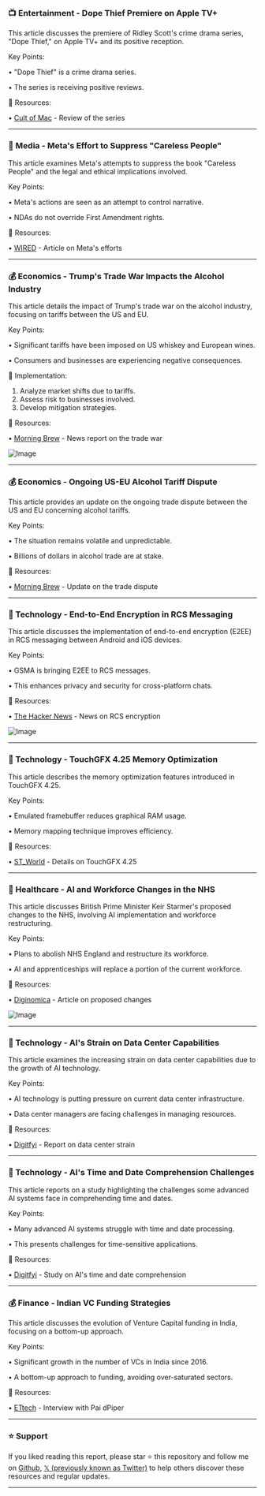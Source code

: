 ### 📺 Entertainment - Dope Thief Premiere on Apple TV+

This article discusses the premiere of Ridley Scott's crime drama series, "Dope Thief," on Apple TV+ and its positive reception.

Key Points:

• "Dope Thief" is a crime drama series.

• The series is receiving positive reviews.


🔗 Resources:

• [Cult of Mac](https://x.com/cultofmac/status/1900618682197250067) - Review of the series


---
### 🤖  Media - Meta's Effort to Suppress "Careless People"

This article examines Meta's attempts to suppress the book "Careless People" and the legal and ethical implications involved.

Key Points:

• Meta's actions are seen as an attempt to control narrative.

•  NDAs do not override First Amendment rights.


🔗 Resources:

• [WIRED](https://x.com/WIRED/status/1900573781996802517) - Article on Meta's efforts


---
### 💰 Economics - Trump's Trade War Impacts the Alcohol Industry

This article details the impact of Trump's trade war on the alcohol industry, focusing on tariffs between the US and EU.

Key Points:

•  Significant tariffs have been imposed on US whiskey and European wines.

• Consumers and businesses are experiencing negative consequences.


🚀 Implementation:

1. Analyze market shifts due to tariffs.
2. Assess risk to businesses involved.
3. Develop mitigation strategies.


🔗 Resources:

• [Morning Brew](https://x.com/MorningBrew/status/1900573740611559897) - News report on the trade war

![Image](https://pbs.twimg.com/media/GmAwTbhWgAA2JOL?format=png&name=small)


---
### 💰 Economics - Ongoing US-EU Alcohol Tariff Dispute

This article provides an update on the ongoing trade dispute between the US and EU concerning alcohol tariffs.

Key Points:

• The situation remains volatile and unpredictable.

• Billions of dollars in alcohol trade are at stake.


🔗 Resources:

• [Morning Brew](https://x.com/MorningBrew/status/1900573760056385667) - Update on the trade dispute


---
### 🤖 Technology - End-to-End Encryption in RCS Messaging

This article discusses the implementation of end-to-end encryption (E2EE) in RCS messaging between Android and iOS devices.

Key Points:

• GSMA is bringing E2EE to RCS messages.

• This enhances privacy and security for cross-platform chats.


🔗 Resources:

• [The Hacker News](https://x.com/TheHackersNews/status/1900561981205090320) - News on RCS encryption

![Image](https://pbs.twimg.com/media/GmAnCwZWAAAGmqU?format=png&name=small)


---
### 🤖 Technology - TouchGFX 4.25 Memory Optimization

This article describes the memory optimization features introduced in TouchGFX 4.25.

Key Points:

• Emulated framebuffer reduces graphical RAM usage.

• Memory mapping technique improves efficiency.


🔗 Resources:

• [ST_World](https://x.com/ST_World/status/1900532364800844071) - Details on TouchGFX 4.25


---
### 🤖 Healthcare - AI and Workforce Changes in the NHS

This article discusses British Prime Minister Keir Starmer's proposed changes to the NHS, involving AI implementation and workforce restructuring.

Key Points:

• Plans to abolish NHS England and restructure its workforce.

• AI and apprenticeships will replace a portion of the current workforce.

🔗 Resources:

• [Diginomica](https://t.co/h0t9JOVYkb) - Article on proposed changes

![Image](https://pbs.twimg.com/media/Gl_0tSOW0AAL73n?format=jpg&name=small)

---
### 🤖 Technology - AI's Strain on Data Center Capabilities

This article examines the increasing strain on data center capabilities due to the growth of AI technology.

Key Points:

• AI technology is putting pressure on current data center infrastructure.

• Data center managers are facing challenges in managing resources.

🔗 Resources:

• [Digitfyi](https://buff.ly/lVdCORZ) - Report on data center strain


---
### 🤖 Technology - AI's Time and Date Comprehension Challenges

This article reports on a study highlighting the challenges some advanced AI systems face in comprehending time and dates.

Key Points:

• Many advanced AI systems struggle with time and date processing.

• This presents challenges for time-sensitive applications.


🔗 Resources:

• [Digitfyi](https://x.com/digitfyi/status/1900483291565723876) - Study on AI's time and date comprehension


---
### 💰 Finance -  Indian VC Funding Strategies

This article discusses the evolution of Venture Capital funding in India, focusing on a bottom-up approach.


Key Points:

• Significant growth in the number of VCs in India since 2016.

• A bottom-up approach to funding, avoiding over-saturated sectors.


🔗 Resources:

• [ETtech](https://x.com/ETtech/status/1900393898884895055) - Interview with Pai dPiper


---

### ⭐️ Support

If you liked reading this report, please star ⭐️ this repository and follow me on [Github](https://github.com/Drix10), [𝕏 (previously known as Twitter)](https://x.com/DRIX_10_) to help others discover these resources and regular updates.

---